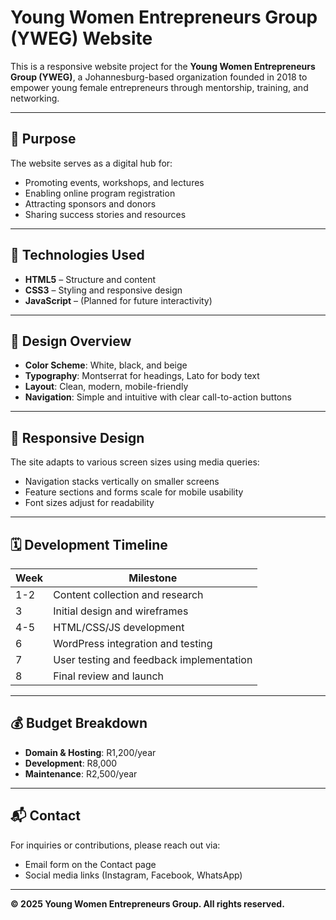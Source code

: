 # Young Women Entrepreneurs Group (YWEG) Website

This is a responsive website project for the **Young Women Entrepreneurs Group (YWEG)**, a Johannesburg-based organization founded in 2018 to empower young female entrepreneurs through mentorship, training, and networking.

---

## 🌟 Purpose

The website serves as a digital hub for:
- Promoting events, workshops, and lectures
- Enabling online program registration
- Attracting sponsors and donors
- Sharing success stories and resources

---

## 🧰 Technologies Used

- **HTML5** – Structure and content
- **CSS3** – Styling and responsive design
- **JavaScript** – (Planned for future interactivity)

---

## 🎨 Design Overview

- **Color Scheme**: White, black, and beige
- **Typography**: Montserrat for headings, Lato for body text
- **Layout**: Clean, modern, mobile-friendly
- **Navigation**: Simple and intuitive with clear call-to-action buttons

---

## 📱 Responsive Design

The site adapts to various screen sizes using media queries:
- Navigation stacks vertically on smaller screens
- Feature sections and forms scale for mobile usability
- Font sizes adjust for readability

---

## 🗓️ Development Timeline

| Week | Milestone                                  |
|------|--------------------------------------------|
| 1-2  | Content collection and research             |
| 3    | Initial design and wireframes               |
| 4-5  | HTML/CSS/JS development                     |
| 6    | WordPress integration and testing           |
| 7    | User testing and feedback implementation    |
| 8    | Final review and launch                     |

---

## 💰 Budget Breakdown

- **Domain & Hosting**: R1,200/year
- **Development**: R8,000
- **Maintenance**: R2,500/year

---

## 📬 Contact

For inquiries or contributions, please reach out via:
- Email form on the Contact page
- Social media links (Instagram, Facebook, WhatsApp)

---

**©️ 2025 Young Women Entrepreneurs Group. All rights reserved.**
